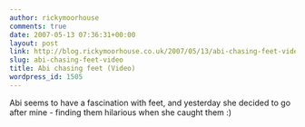 ```yaml
---
author: rickymoorhouse
comments: true
date: 2007-05-13 07:36:31+00:00
layout: post
link: http://blog.rickymoorhouse.co.uk/2007/05/13/abi-chasing-feet-video/
slug: abi-chasing-feet-video
title: Abi chasing feet (Video)
wordpress_id: 1505
---
```





Abi seems to have a fascination with feet, and yesterday she decided to go after mine - finding them hilarious when she caught them :)
